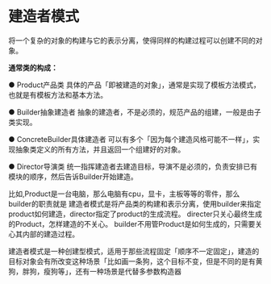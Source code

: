 # 建造者模式 #
将一个复杂的对象的构建与它的表示分离，使得同样的构建过程可以创建不同的对象。


**通常类的构成：**

● Product产品类
具体的产品「即被建造的对象」，通常是实现了模板方法模式，也就是有模板方法和基本方法。

● Builder抽象建造者 
抽象的建造者，不是必须的，规范产品的组建，一般是由子类实现。

● ConcreteBuilder具体建造者
可以有多个「因为每个建造风格可能不一样」，实现抽象类定义的所有方法，并且返回一个组建好的对象。

● Director导演类
统一指挥建造者去建造目标，导演不是必须的，负责安排已有模块的顺序，然后告诉Builder开始建造。

比如,Product是一台电脑，那么电脑有cpu，显卡，主板等等的零件，那么
builder的职责就是
建造者模式是将产品类的构建和表示分离，使用builder来指定
product如何建造，director指定了product的生成流程。
directer只关心最终生成的Product，怎样建造的不关心。
builder不用管Product是如何生成的，只需要关心其内部的建造过程。

建造者模式是一种创建型模式，适用于那些流程固定「顺序不一定固定」，建造的目标对象会有所改变这种场景「比如画一条狗，这个目标不变，但是不同的是有黄狗，胖狗，瘦狗等」，还有一种场景是代替多参数构造器